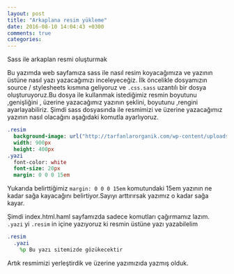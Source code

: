 ```yaml
---
layout: post
title: "Arkaplana resim yükleme"
date: 2016-08-10 14:04:43 +0300
comments: true
categories: 
---
```


Sass ile arkaplan resmi oluşturmak

 Bu yazımda web sayfamıza sass ile nasıl resim koyacağımıza ve yazının üstüne nasıl yazı yazacağımızı inceleyeceğiz.
 İlk öncelikle dosyamızın source / stylesheets kısmına geliyoruz ve `.css.sass` uzantılı bir dosya oluşturuyoruz.Bu dosya ile kullanmak istediğimiz resmin boyutunu ,genişliğini , üzerine yazacağımız yazının şeklini, boyutunu ,rengini ayarlayabiliriz.
Şimdi sass dosyasında ile resmimizi ve üzerine yazacağımız yazının nasıl olacağını aşağıdaki komutla ayarlıyoruz.
```sass
.resim
  background-image: url("http://tarfanlarorganik.com/wp-content/uploads/2016/04/Slider-3.jpg")   
  width: 900px
  height: 400px
.yazi
  font-color: white
  font-size: 20px
  margin: 0 0 0 15em
```
 Yukarıda belirttiğimiz `margin: 0 0 0 15em` komutundaki 15em yazının ne kadar sağa kayacağını belirtiyor.Sayıyı arttırırsak yazımız o kadar sağa kayar.

Şimdi index.html.haml sayfamızda sadece komutları çağırmamız lazım. `.yazi` yi `.resim` in içine yazıyoruz ki resmin üstüne yazı yazabilelim
```sass
.resim
  .yazi
    %p Bu yazı sitemizde gözükecektir
```
Artık resmimizi yerleştirdik ve üzerine yazımızıda yazmış olduk.
